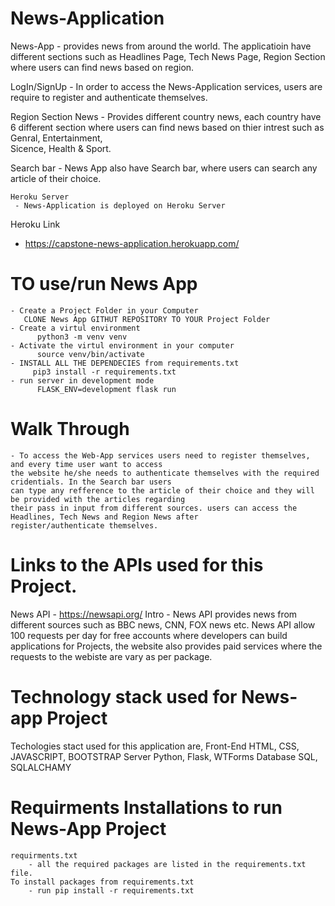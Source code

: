 
      
      
# News-Application
   News-App
      - provides news from around the world. The applicatioin have different sections such as Headlines Page, Tech News Page, Region Section where users can find news based on region. 
  
  LogIn/SignUp 
     - In order to access the News-Application services, users are require to register and authenticate themselves. 
      
  Region Section News 
    - Provides different country news, each country have 6 different section where users can find news based on thier intrest such as Genral, Entertainment,  
      Sicence, Health & Sport. 
      
  Search bar 
    - News App also have Search bar, where users can search any article of their choice. 
    
    Heroku Server
     - News-Application is deployed on Heroku Server 
  Heroku Link 
   - https://capstone-news-application.herokuapp.com/



# TO use/run News App
    - Create a Project Folder in your Computer 
       CLONE News App GITHUT REPOSITORY TO YOUR Project Folder 
    - Create a virtul environment 
          python3 -m venv venv
    - Activate the virtul environment in your computer 
          source venv/bin/activate
    - INSTALL ALL THE DEPENDECIES from requirements.txt
         pip3 install -r requirements.txt
    - run server in development mode 
          FLASK_ENV=development flask run 
 
    
 # Walk Through
    - To access the Web-App services users need to register themselves, and every time user want to access
    the website he/she needs to authenticate themselves with the required cridentials. In the Search bar users
    can type any refference to the article of their choice and they will be provided with the articles regarding 
    their pass in input from different sources. users can access the Headlines, Tech News and Region News after 
    register/authenticate themselves. 
      

# Links to the APIs used for this Project. 
   News API
    - https://newsapi.org/
  Intro 
    - News API provides news from different sources such as BBC news, CNN, FOX news etc. News API allow 100 requests per day for free accounts where developers can build applications for Projects, the website also provides paid services where the requests to the webiste are vary as per package. 
    
# Technology stack used for News-app Project 
  Techologies stact used for this application are, 
  Front-End 
    HTML, CSS, JAVASCRIPT, BOOTSTRAP 
  Server 
    Python, Flask, WTForms
  Database 
    SQL, SQLALCHAMY
    
 # Requirments Installations to run News-App Project 
    requirments.txt
        - all the required packages are listed in the requirements.txt file. 
    To install packages from requirements.txt 
        - run pip install -r requirements.txt
      
      
      
      
      
      
